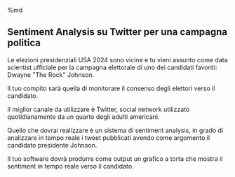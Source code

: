 %md
## Sentiment Analysis su Twitter per una campagna politica

Le elezioni presidenziali USA 2024 sono vicine e tu vieni assunto come data scientist ufficiale per la campagna elettorale di uno dei candidati favoriti: Dwayne "The Rock" Johnson.

Il tuo compito sarà quella di monitorare il consenso degli elettori verso il candidato.

Il miglior canale da utilizzare è Twitter, social network utilizzato quotidianamente da un quarto degli adulti americani.

Quello che dovrai realizzare è un sistema di sentiment analysis, in grado di analizzare in tempo reale i tweet pubblicati avendo come argomento il candidato presidente Johnson.

Il tuo software dovrà produrre come output un grafico a torta che mostra il sentiment in tempo reale verso il candidato.
